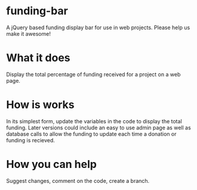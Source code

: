 # funding-bar
A jQuery based funding display bar for use in web projects. Please help us make it awesome!

# What it does
Display the total percentage of funding received for a project on a web page. 

# How is works
In its simplest form, update the variables in the code to display the total funding. Later versions could include an easy to use admin page as well as database calls to allow the funding to update each time a donation or funding is recieved. 

# How you can help
Suggest changes, comment on the code, create a branch.  
